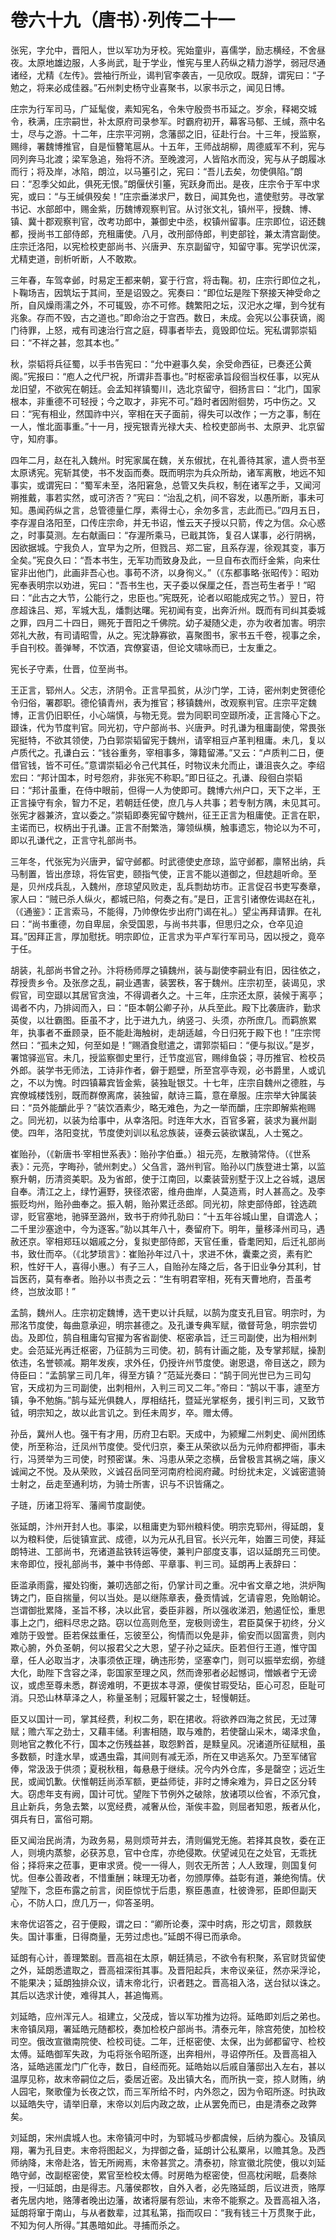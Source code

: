 # 卷六十九（唐书）·列传二十一

张宪，字允中，晋阳人，世以军功为牙校。宪始童丱，喜儒学，励志横经，不舍昼夜。太原地雄边服，人多尚武，耻于学业，惟宪与里人药纵之精力游学，弱冠尽通诸经，尤精《左传》。尝袖行所业，谒判官李袭吉，一见欣叹。既辞，谓宪曰：“子勉之，将来必成佳器。”石州刺史杨守业喜聚书，以家书示之，闻见日博。

庄宗为行军司马，广延髦俊，素知宪名，令朱守殷赍书币延之。岁余，释褐交城令，秩满，庄宗嗣世，补太原府司录参军。时霸府初开，幕客马郁、王缄，燕中名士，尽与之游。十二年，庄宗平河朔，念藩邸之旧，征赴行台。十三年，授监察，赐绯，署魏博推官，自是恒簪笔扈从。十五年，王师战胡柳，周德威军不利，宪与同列奔马北渡；梁军急追，殆将不济。至晚渡河，人皆陷水而没，宪与从子朗履冰而行；将及岸，冰陷，朗泣，以马箠引之，宪曰：“吾儿去矣，勿使俱陷。”朗曰：“忍季父如此，俱死无恨。”朗偃伏引箠，宪跃身而出。是夜，庄宗令于军中求宪，或曰：“与王缄俱殁矣！”庄宗垂涕求尸，数日，闻其免也，遣使慰劳。寻改掌书记、水部郎中，赐金紫，历魏博观察判官。从讨张文礼，镇州平，授魏、博、镇、冀十郡观察判官，改考功郎中，兼御史中丞，权镇州留事。庄宗即位，诏还魏都，授尚书工部侍郎，充租庸使。八月，改刑部侍郎，判吏部铨，兼太清宫副使。庄宗迁洛阳，以宪检校吏部尚书、兴唐尹、东京副留守，知留守事。宪学识优深，尤精吏道，剖析听断，人不敢欺。

三年春，车驾幸邺，时易定王都来朝，宴于行宫，将击鞠。初，庄宗行即位之礼，卜鞠场吉，因筑坛于其间，至是诏毁之。宪奏曰：“即位坛是陛下祭接天神受命之所，自风燥雨濡之外，不可辄毁，亦不可修。魏繁阳之坛，汉汜水之墠，到今犹有兆象。存而不毁，古之道也。”即命治之于宫西。数日，未成。会宪以公事获谪，阁门待罪，上怒，戒有司速治行宫之庭，碍事者毕去，竟毁即位坛。宪私谓郭崇韬曰：“不祥之甚，忽其本也。”

秋，崇韬将兵征蜀，以手书告宪曰：“允中避事久矣，余受命西征，已奏还公黄阁。”宪报曰：“庖人之代尸祝，所谓非吾事也。”时枢密承旨段徊当权任事，以宪从龙旧望，不欲宪在朝廷。会孟知祥镇蜀川，选北京留守，徊扬言曰：“北门，国家根本，非重德不可轻授；今之取才，非宪不可。”趋时者因附徊势，巧中伤之。又曰：“宪有相业，然国祚中兴，宰相在天子面前，得失可以改作；一方之事，制在一人，惟北面事重。”十一月，授宪银青光禄大夫、检校吏部尚书、太原尹、北京留守，知府事。

四年二月，赵在礼入魏州。时宪家属在魏，关东俶扰，在礼善待其家，遣人赍书至太原诱宪。宪斩其使，书不发函而奏。既而明宗为兵众所劫，诸军离散，地远不知事实，或谓宪曰：“蜀军未至，洛阳窘急，总管又失兵权，制在诸军之手，又闻河朔推戴，事若实然，或可济否？”宪曰：“治乱之机，间不容发，以愚所断，事未可知。愚闻药纵之言，总管德量仁厚，素得士心，余勿多言，志此而已。”四月五日，李存渥自洛阳至，口传庄宗命，并无书诏，惟云天子授以只箭，传之为信。众心惑之，时事莫测。左右献画曰：“存渥所乘马，已戢其饰，复召人谋事，必行阴祸，因欲据城。宁我负人，宜早为之所，但戮吕、郑二宦，且系存渥，徐观其变，事万全矣。”宪良久曰：“吾本书生，无军功而致身及此，一旦自布衣而纡金紫，向来仕宦非出他门，此画非吾心也。事苟不济，以身徇义。”（《东都事略·张昭传》：昭劝宪奉表明宗以劝进，宪曰：“吾书生也，天子委以保厘之任，吾岂苟生者乎！”昭曰：“此古之大节，公能行之，忠臣也。”宪既死，论者以昭能成宪之节。）翌日，符彦超诛吕、郑，军城大乱，燔剽达曙。宪初闻有变，出奔沂州。既而有司纠其委城之罪，四月二十四日，赐死于晋阳之千佛院。幼子凝随父走，亦为收者加害。明宗郊礼大赦，有司请昭雪，从之。宪沈静寡欲，喜聚图书，家书五千卷，视事之余，手自刊校。善弹琴，不饮酒，宾僚宴语，但论文啸咏而已，士友重之。

宪长子守素，仕晋，位至尚书。

王正言，郓州人。父志，济阴令。正言早孤贫，从沙门学，工诗，密州刺史贺德伦令归俗，署郡职。德伦镇青州，表为推官；移镇魏州，改观察判官。庄宗平定魏博，正言仍旧职任，小心端慎，与物无竞。尝为同职司空颋所凌，正言降心下之。颋诛，代为节度判官。同光初，守户部尚书、兴唐尹。时孔谦为租庸副使，常畏张宪挺特，不欲其领使，乃白郭崇韬留宪于魏州，请宰相豆卢革判租庸。未几，复以卢质代之。孔谦白云：“钱谷重务，宰相事多，簿籍留滞。”又云：“卢质判二日，便借官钱，皆不可任。”意谓崇韬必令己代其任，时物议未允而止，谦沮丧久之。李绍宏曰：“邦计国本，时号怨府，非张宪不称职。”即日征之。孔谦、段徊白崇韬曰：“邦计虽重，在侍中眼前，但得一人为使即可。魏博六州户口，天下之半，王正言操守有余，智力不足，若朝廷任使，庶几与人共事；若专制方隅，未见其可。张宪才器兼济，宜以委之。”崇韬即奏宪留守魏州，征王正言为租庸使。正言在职，主诺而已，权柄出于孔谦。正言不耐繁浩，簿领纵横，触事遗忘，物论以为不可，即以孔谦代之，正言守礼部尚书。

三年冬，代张宪为兴唐尹，留守邺都。时武德使史彦琼，监守邺都，廪帑出纳，兵马制置，皆出彦琼，将佐官吏，颐指气使，正言不能以道御之，但趑趄听命。至是，贝州戍兵乱，入魏州，彦琼望风败走，乱兵剽劫坊市。正言促召书吏写奏章，家人曰：“贼已杀人纵火，都城已陷，何奏之有。”是日，正言引诸僚佐谒赵在礼，（《通鉴》：正言索马，不能得，乃帅僚佐步出府门谒在礼。）望尘再拜请罪。在礼曰：“尚书重德，勿自卑屈，余受国恩，与尚书共事，但思归之众，仓卒见迫耳。”因拜正言，厚加慰抚。明宗即位，正言求为平卢军行军司马，因以授之，竟卒于任。

胡装，礼部尚书曾之孙。汴将杨师厚之镇魏州，装与副使李嗣业有旧，因往依之，荐授贵乡令。及张彦之乱，嗣业遇害，装罢秩，客于魏州。庄宗初至，装谒见，求假官，司空颋以其居官贪浊，不得调者久之。十三年，庄宗还太原，装候于离亭；谒者不内，乃排闼而入，曰：“臣本朝公卿子孙，从兵至此。殿下比袭唐祚，勤求英俊，以壮霸图。臣虽不才，比于进九九，纳竖刁、头须，亦所庶几。而羁旅累年，执事者不垂顾录，臣不能赴海触树，走胡适越，今日归死于殿下也！”庄宗愕然曰：“孤未之知，何至如是！”赐酒食慰遣之，谓郭崇韬曰：“便与拟议。”是岁，署馆驿巡官。未几，授监察御史里行，迁节度巡官，赐绯鱼袋；寻历推官、检校员外郎。装学书无师法，工诗非作者，僻于题壁，所至宫亭寺观，必书爵里，人或讥之，不以为愧。时四镇幕宾皆金紫，装独耻银艾。十七年，庄宗自魏州之德胜，与宾僚城楼饯别，既而群僚离席，装独留，献诗三篇，意在章服。庄宗举大钟属装曰：“员外能釂此乎？”装饮酒素少，略无难色，为之一举而釂，庄宗即解紫袍赐之。同光初，以装为给事中，从幸洛阳。时连年大水，百官多窘，装求为襄州副使。四年，洛阳变扰，节度使刘训以私忿族装，诬奏云装欲谋乱，人士冤之。

崔贻孙，（《新唐书·宰相世系表》：贻孙字伯垂。）祖元亮，左散骑常侍。（《世系表》：元亮，字晦孙，虢州刺史。）父刍言，潞州判官。贻孙以门族登进士第，以监察升朝，历清资美职。及为省郎，使于江南回，以橐装营别墅于汉上之谷城，退居自奉。清江之上，绿竹遍野，狭径浓密，维舟曲岸，人莫造焉，时人甚高之。及李振贬均州，贻孙曲奉之。振入朝，贻孙累迁丞郎。同光初，除吏部侍郎，铨选疏谬，贬官塞地，驰驿至潞州，致书于府帅孔勍曰：“十五年谷城山里，自谓逸人；二千里沙塞途中，今为逐客。”勍以其年八十，奏留府下。明年，量移泽州司马，遇赦还京。宰相郑珏以姻戚之分，复拟吏部侍郎，天官任重，昏耄罔知，后迁礼部尚书，致仕而卒。（《北梦琐言》：崔贻孙年过八十，求进不休，囊橐之资，素有贮积，性好干人，喜得小惠。）有子三人，自贻孙左降之后，各于旧业争分其利，甘旨医药，莫有奉者。贻孙以书责之云：“生有明君宰相，死有天曹地府，吾虽考终，岂放汝耶！”

孟鹄，魏州人。庄宗初定魏博，选干吏以计兵赋，以鹄为度支孔目官。明宗时，为邢洺节度使，每曲意承迎，明宗甚德之。及孔谦专典军赋，徵督苛急，明宗尝切齿。及即位，鹄自租庸勾官擢为客省副使、枢密承旨，迁三司副使，出为相州刺史。会范延光再迁枢密，乃征鹄为三司使。初，鹄有计画之能，及专掌邦赋，操割依违，名誉顿减。期年发疾，求外任，仍授许州节度使。谢恩退，帝目送之，顾为侍臣曰：“孟鹄掌三司几年，得至方镇？”范延光奏曰：“鹄于同光世已为三司勾官，天成初为三司副使，出刺相州，入判三司又二年。”帝曰：“鹄以干事，遽至方镇，争不勉旃。”鹄与延光俱魏人，厚相结托，暨延光掌枢务，援引判三司，又致节钺，明宗知之，故以此言讥之。到任未周岁，卒。赠太傅。

孙岳，冀州人也。强干有才用，历府卫右职。天成中，为颍耀二州刺史、阆州团练使，所至称治，迁凤州节度使。受代归京，秦王从荣欲以岳为元帅府都押衙，事未行，冯赟举为三司使，时预密谋。朱、冯患从荣之恣横，岳曾极言其祸之端，康义诚闻之不悦。及从荣败，义诚召岳同至河南府检阅府藏。时纷扰未定，义诚密遣骑士射之，岳走至通利坊，为骑士所害，识与不识皆痛之。

子琏，历诸卫将军、藩阃节度副使。

张延朗，汴州开封人也。事梁，以租庸吏为郓州粮料使。明宗克郓州，得延朗，复以为粮料使，后徙镇宣武、成德，以为元从孔目官。长兴元年，始置三司使，拜延朗特进、工部尚书，充诸道盐铁转运等使，兼判户部度支事，诏以延朗充三司使。末帝即位，授礼部尚书，兼中书侍郎、平章事、判三司。延朗再上表辞曰：

臣滥承雨露，擢处钧衡，兼叨选部之衔，仍掌计司之重。况中省文章之地，洪炉陶铸之门，臣自揣量，何以当处。是以继陈章表，叠贡情诚，乞请睿恩，免贻朝论。岂谓御批累降，圣旨不移，决以此官，委臣非器，所以强收涕泗，勉遏怔忪，重思事上之门，细料尽忠之路。窃以位高则危至，宠极则谤生，君臣莫保于初终，分义难防于毁誉。臣若保兹重任，忘彼至公，徇情而以免是非，偷安而以固富贵，则内欺心腑，外负圣朝，何以报君父之大恩，望子孙之延庆。臣若但行王道，惟守国章，任人必取当才，决事须依正理，确违形势，坚塞幸门，则可以振举宏纲，弥缝大化，助陛下含容之泽，彰国家至理之风，然而谗邪者必起憾词，憎嫉者宁无谤议，或虑至尊未悉，群谤难明，不更拔本寻源，便俟甘瑕受玷，臣心可忍，臣耻可消。只恐山林草泽之人，称量圣制；冠履轩裳之士，轻慢朝廷。

臣又以国计一司，掌其经费，利权二务，职在捃收。将欲养四海之贫民，无过薄赋；赡六军之劲士，又藉丰储。利害相随，取与难酌，若使罄山采木，竭泽求鱼，则地官之教化不行，国本之伤残益甚，取怨黔首，是黩皇风。况诸道所征赋租，虽多数额，时逢水旱，或遇虫霜，其间则有减无添，所在又申逃系欠。乃至军储官俸，常汲汲于供须；夏税秋租，每悬悬于继续。况今内外仓库，多是罄空；远近生民，或闻饥歉。伏惟朝廷尚添军额，更益师徒，非时之博籴难为，异日之区分转大。窃虑年支有阙，国计可忧。望陛下节例外之破除，放诸项以俭省，不添冗食，且止新兵，务急去繁，以宽经费，减奢从俭，渐俟丰盈，则屈者知恩，叛者从化，弭兵有日，富俗可期。

臣又闻治民尚清，为政务易，易则烦苛并去，清则偏党无施。若择其良牧，委在正人，则境内蒸黎，必获苏息，官中仓库，亦绝侵欺。伏望诫见在之处官，无乖抚俗；择将来之莅事，更审求贤。傥一一得人，则农无所苦；人人致理，则国复何忧。但奉公善政者，不惜重酬；昧理无功者，勿颁厚俸。益彰有道，兼绝徇情。伏望陛下，念臣布露之前言，闵臣惊忧于后患，察臣愚直，杜彼谗邪，臣即但副天心，不防人口，庶几万一，仰答圣明。

末帝优诏答之，召于便殿，谓之曰：“卿所论奏，深中时病，形之切言，颇救朕失。国计事重，日得商量，无劳过虑也。”延朗不得已而承命。

延朗有心计，善理繁剧。晋高祖在太原，朝廷猜忌，不欲令有积聚，系官财货留使之外，延朗悉遣取之，晋高祖深衔其事。及晋阳起兵，末帝议亲征，然亦采浮论，不能果决；延朗独排众议，请末帝北行，识者韪之。晋高祖入洛，送台狱以诛之。其后以选求计使，难得其人，甚追悔焉。

刘延皓，应州浑元人。祖建立，父茂成，皆以军功推为边将。延皓即刘后之弟也。末帝镇凤翔，署延皓元随都校，奏加检校户部尚书。清泰元年，除宫苑使，加检校司空。俄改宣徽南院使、检校司徒。二年，迁枢密使、太保，出为邺都留守、检校太傅。延皓御军失政，为屯将张令昭所逐，出奔相州，寻诏停所任。及晋高祖入洛，延皓逃匿龙门广化寺，数日，自经而死。延皓始以后戚自藩邸出入左右，甚以温厚见称，故末帝嗣位之后，委居近密。及出镇大名，而所执一变，掠人财贿，纳人园宅，聚歌僮为长夜之饮，而三军所给不时，内外怨之，因为令昭所逐。时执政以延皓失守，请举旧章，末帝以刘后内政之故，止从罢免而已，由是清泰之政弊矣。

刘延朗，宋州虞城人也。末帝镇河中时，为郓城马步都虞候，后纳为腹心。及镇凤翔，署为孔目吏。末帝将图起义，为捍御之备，延朗计公私粟帛，以赡其急。及西师纳降，末帝赴洛，皆无所阙焉，末帝甚赏之。清泰初，除宣徽北院使，俄以刘延皓守邺，改副枢密使，累官至检校太傅。时房皓为枢密使，但高枕闲眠，启奏除授，一归延朗，由是得志。凡藩侯郡牧，自外入者，必先赂延朗，后议进贡，赂厚者先居内地，赂薄者晚出边藩，故诸将屡有怨讪，末帝不能察之。及晋高祖入洛，延朗将窜于南山，与从者数辈，过其私第，指而叹曰：“我有钱三十万贯聚于此，不知为何人所得。”其愚暗如此。寻捕而杀之。
